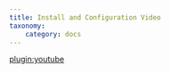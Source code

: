 ```yaml
---
title: Install and Configuration Video
taxonomy:
    category: docs
---
```


[plugin:youtube](https://www.youtube.com/watch?v=gNPGzSQB6Nc)
